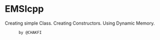 # EMSIcpp

Creating simple Class.
Creating Constructors.
Using Dynamic Memory.

          by @CHAKFI
